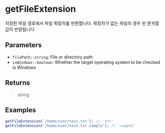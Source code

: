 # getFileExtension <Badge type="tip" text="JavaScript" />

지정된 파일 경로에서 파일 확장자를 반환합니다. 확장자가 없는 파일의 경우 빈 문자열 값이 반환됩니다.

## Parameters

- `filePath::string`: File or directory path
- `isWindows::boolean`: Whether the target operating system to be checked is Windows

## Returns

> string

## Examples

```javascript
getFileExtension('/home/user/test.txt'); // 'txt'
getFileExtension('/home/user/test.txt.sample'); // 'sample'
```
